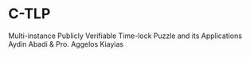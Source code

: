 # C-TLP
Multi-instance Publicly Verifiable Time-lock Puzzle and its Applications
Aydin Abadi & Pro. Aggelos Kiayias
